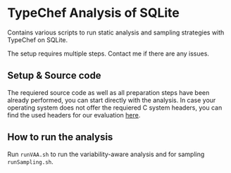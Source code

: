 # TypeChef Analysis of SQLite

Contains various scripts to run static analysis and sampling strategies with TypeChef on SQLite.

The setup requires multiple steps. Contact me if there are any issues.

## Setup & Source code

The requiered source code as well as all preparation steps have been already performed, you can start directly with the analysis. In case your operating system does not offer the requiered C system headers, you can find the used headers for our evaluation [here](https://github.com/aJanker/TypeChef-GNUCHeader).


## How to run the analysis

Run `runVAA.sh` to run the variability-aware analysis and for sampling `runSampling.sh`. 
